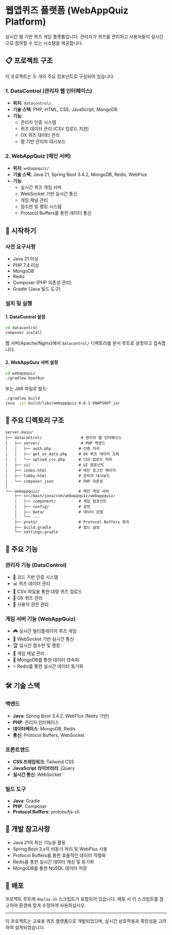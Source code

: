 # 웹앱퀴즈 플랫폼 (WebAppQuiz Platform)

실시간 웹 기반 퀴즈 게임 플랫폼입니다. 관리자가 퀴즈를 관리하고 사용자들이 실시간으로 참여할 수 있는 시스템을 제공합니다.

## 📋 프로젝트 구조

이 프로젝트는 두 개의 주요 컴포넌트로 구성되어 있습니다:

### 1. DataControl (관리자 웹 인터페이스)
- **위치**: `datacontrol/`
- **기술 스택**: PHP, HTML, CSS, JavaScript, MongoDB
- **기능**: 
  - 관리자 인증 시스템
  - 퀴즈 데이터 관리 (CSV 업로드 지원)
  - OX 퀴즈 데이터 관리
  - 웹 기반 관리자 대시보드

### 2. WebAppQuiz (메인 서버)
- **위치**: `webappquiz/`
- **기술 스택**: Java 21, Spring Boot 3.4.2, MongoDB, Redis, WebFlux
- **기능**:
  - 실시간 퀴즈 게임 서버
  - WebSocket 기반 실시간 통신
  - 게임 채널 관리
  - 점수판 및 랭킹 시스템
  - Protocol Buffers를 통한 데이터 통신

## 🚀 시작하기

### 사전 요구사항

- Java 21 이상
- PHP 7.4 이상
- MongoDB
- Redis
- Composer (PHP 의존성 관리)
- Gradle (Java 빌드 도구)

### 설치 및 실행

#### 1. DataControl 설정
```bash
cd datacontrol
composer install
```

웹 서버(Apache/Nginx)에서 `datacontrol/` 디렉토리를 문서 루트로 설정하고 접속합니다.

#### 2. WebAppQuiz 서버 설정
```bash
cd webappquiz
./gradlew bootRun
```

또는 JAR 파일로 빌드:
```bash
./gradlew build
java -jar build/libs/webappquiz-0.0.1-SNAPSHOT.jar
```

## 📁 주요 디렉토리 구조

```
server-main/
├── datacontrol/                 # 관리자 웹 인터페이스
│   ├── server/                  # PHP 백엔드
│   │   ├── auth.php            # 인증 처리
│   │   ├── get_ox_data.php     # OX 퀴즈 데이터 조회
│   │   └── upload_csv.php      # CSV 업로드 처리
│   ├── ui/                     # UI 컴포넌트
│   ├── index.html              # 메인 로그인 페이지
│   ├── lobby.html              # 관리자 대시보드
│   └── composer.json           # PHP 의존성
│
└── webappquiz/                 # 메인 게임 서버
    ├── src/main/java/com/webappquiz/webappquiz/
    │   ├── component/          # 게임 컴포넌트
    │   ├── config/             # 설정
    │   ├── Data/               # 데이터 모델
    │   └── ...
    ├── proto/                  # Protocol Buffers 정의
    ├── build.gradle            # 빌드 설정
    └── settings.gradle
```

## 🔧 주요 기능

### 관리자 기능 (DataControl)
- 🔐 코드 기반 인증 시스템
- 📊 퀴즈 데이터 관리
- 📄 CSV 파일을 통한 대량 퀴즈 업로드
- 🎯 OX 퀴즈 관리
- 👥 사용자 권한 관리

### 게임 서버 기능 (WebAppQuiz)
- 🎮 실시간 멀티플레이어 퀴즈 게임
- 📡 WebSocket 기반 실시간 통신
- 🏆 실시간 점수판 및 랭킹
- 🔄 게임 채널 관리
- 💾 MongoDB를 통한 데이터 영속화
- ⚡ Redis를 통한 실시간 데이터 동기화

## 🛠 기술 스택

### 백엔드
- **Java**: Spring Boot 3.4.2, WebFlux (Netty 기반)
- **PHP**: 관리자 인터페이스
- **데이터베이스**: MongoDB, Redis
- **통신**: Protocol Buffers, WebSocket

### 프론트엔드
- **CSS 프레임워크**: Tailwind CSS
- **JavaScript 라이브러리**: jQuery
- **실시간 통신**: WebSocket

### 빌드 도구
- **Java**: Gradle
- **PHP**: Composer
- **Protocol Buffers**: protobufjs-cli

## 📝 개발 참고사항

- Java 21의 최신 기능을 활용
- Spring Boot 3.x의 비동기 처리 및 WebFlux 사용
- Protocol Buffers를 통한 효율적인 데이터 직렬화
- Redis를 통한 실시간 데이터 캐싱 및 동기화
- MongoDB를 통한 NoSQL 데이터 저장

## 🚦 배포

프로젝트 루트에 `deploy.sh` 스크립트가 포함되어 있습니다. 배포 시 이 스크립트를 참고하여 환경에 맞게 수정하여 사용하십시오.

---

이 프로젝트는 교육용 퀴즈 플랫폼으로 개발되었으며, 실시간 상호작용과 확장성을 고려하여 설계되었습니다.
